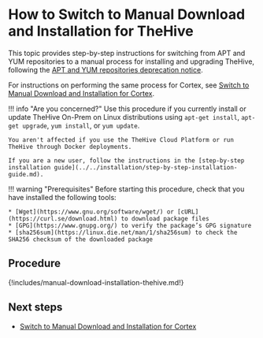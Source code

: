 # How to Switch to Manual Download and Installation for TheHive

This topic provides step-by-step instructions for switching from APT and YUM repositories to a manual process for installing and upgrading TheHive, following the [APT and YUM repositories deprecation notice](apt-yum-deprecation-notice.md).

For instructions on performing the same process for Cortex, see [Switch to Manual Download and Installation for Cortex](../../../cortex/operations/switch-to-manual-download-installation-cortex.md).

!!! info "Are you concerned?"
    Use this procedure if you currently install or update TheHive On-Prem on Linux distributions using `apt-get install`, `apt-get upgrade`, `yum install`, or `yum update`.

    You aren't affected if you use the TheHive Cloud Platform or run TheHive through Docker deployments.

    If you are a new user, follow the instructions in the [step-by-step installation guide](../../installation/step-by-step-installation-guide.md).

!!! warning "Prerequisites"
    Before starting this procedure, check that you have installed the following tools:

    * [Wget](https://www.gnu.org/software/wget/) or [cURL](https://curl.se/download.html) to download package files
    * [GPG](https://www.gnupg.org/) to verify the package’s GPG signature
    * [sha256sum](https://linux.die.net/man/1/sha256sum) to check the SHA256 checksum of the downloaded package

<h2>Procedure</h2>

{!includes/manual-download-installation-thehive.md!}

<h2>Next steps</h2>

* [Switch to Manual Download and Installation for Cortex](../../../cortex/operations/switch-to-manual-download-installation-cortex.md)